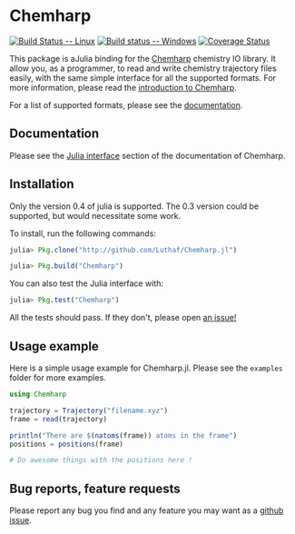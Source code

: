 # Chemharp

[![Build Status -- Linux](https://travis-ci.org/Luthaf/Chemharp.jl.svg?branch=master)](https://travis-ci.org/Luthaf/Chemharp.jl)
[![Build status -- Windows](https://ci.appveyor.com/api/projects/status/vyn7bbg7xi8q8093/branch/master?svg=true)](https://ci.appveyor.com/project/Luthaf/chemharp-jl/branch/master)
[![Coverage Status](https://coveralls.io/repos/Luthaf/Chemharp.jl/badge.svg?branch=master)](https://coveralls.io/r/Luthaf/Chemharp.jl?branch=master)

This package is aJulia binding for the [Chemharp](https://github.com/Luthaf/Chemharp)
chemistry IO library. It allow you, as a programmer, to read and write chemistry
trajectory files easily, with the same simple interface for all the supported formats.
For more information, please read the [introduction to Chemharp](http://chemharp.readthedocs.org/en/latest/overview.html).

For a list of supported formats, please see the
[documentation](http://chemharp.readthedocs.org/en/latest/formats.html).

## Documentation

Please see the
[Julia interface](chemharp.readthedocs.org/en/latest/bindings/julia-api.html) section of
the documentation of Chemharp.


## Installation

Only the version 0.4 of julia is supported. The 0.3 version could be supported, but would
necessitate some work.

To install, run the following commands:
```julia
julia> Pkg.clone("http://github.com/Luthaf/Chemharp.jl")

julia> Pkg.build("Chemharp")
```

You can also test the Julia interface with:
```julia
julia> Pkg.test("Chemharp")
```

All the tests should pass. If they don't, please open [an issue!](https://github.com/Luthaf/Chemharp.jl/issues/new)

## Usage example

Here is a simple usage example for Chemharp.jl. Please see the `examples` folder for more
examples.

```julia
using Chemharp

trajectory = Trajectory("filename.xyz")
frame = read(trajectory)

println("There are $(natoms(frame)) atoms in the frame")
positions = positions(frame)

# Do awesome things with the positions here !
```

## Bug reports, feature requests

Please report any bug you find and any feature you may want as a [github issue](https://github.com/Luthaf/Chemharp.jl/issues/new).
